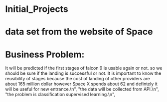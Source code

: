 # Initial_Projects
# data set from the website of Space
# Business Problem:
It will be predicted if the first stages of falcon 9 is usable again or not. so we should be sure if the landing is successful or not. It is important to know the reusibility of stages because the cost of landing of other providers are about 165 million dollar however Space X spends about 62 and defintely it will be useful for new entrance.\n",
    "the data will be collected from API.\n",
    "the problem is classification supervised learning.\n",
